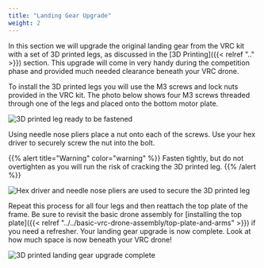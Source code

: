 ```yaml
---
title: "Landing Gear Upgrade"
weight: 2
---
```


In this section we will upgrade the original landing gear from the VRC kit with a
set of 3D printed legs, as discussed in the [3D Printing]({{< relref ".." >}}) section.
This upgrade will come in very handy during the competition phase and provided
much needed clearance beneath your VRC drone.

To install the 3D printed legs you will use the M3 screws and lock nuts provided
in the VRC kit. The photo below shows four M3 screws threaded through one of the
legs and placed onto the bottom motor plate.

![3D printed leg ready to be fastened](ugraded_landing_gear_close_up.jpg)

Using needle nose pliers place a nut onto each of the screws.
Use your hex driver to securely screw the nut into the bolt.

{{% alert title="Warning" color="warning" %}}
Fasten tightly, but do not overtighten as you will run
the risk of cracking the 3D printed leg.
{{% /alert %}}

![Hex driver and needle nose pliers are used to secure the 3D printed leg](landing_gear_needle_nose.jpg)

Repeat this process for all four legs and then reattach the top plate of the frame.
Be sure to revisit the basic drone assembly for
[installing the top plate]({{< relref "../../basic-vrc-drone-assembly/top-plate-and-arms" >}})
if you need a refresher. Your landing gear upgrade is now complete.
Look at how much space is now beneath your VRC drone!

![3D printed landing gear upgrade complete](landing_gear_upgrade_complete.jpg)

